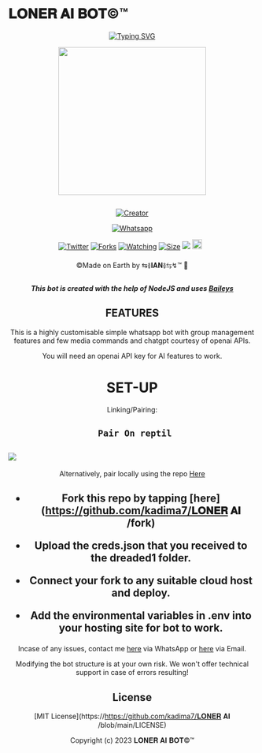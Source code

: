 # 𝐋𝐎𝐍𝐄𝐑 𝐀𝐈 𝐁𝐎𝐓©️™️
<div align="center">
<a href="https://git.io/typing-svg"><img src="https://readme-typing-svg.demolab.com?font=Black+Ops+One&size=50&pause=1000&color=1BAFBAFF&center=true&width=910&height=100&lines=LONG LIVE+𝐋𝐎𝐍𝐄𝐑 𝐀𝐈 𝐁𝐎𝐓©️;MULTI+DEVICE+WHATSAPP+BOT;CREATED+BY+⇆࿅𝐈𝐀𝐍࿅⇆↯;PUBLIC+RELESED; ...;𝐋𝐎𝐍𝐄𝐑 𝐀𝐈 ." alt="Typing SVG" /></a>
  </p>
  
<p align="center">
<img src="https://" width="300" height="300"/>
</p>
<p align="center">
  <a href="#"><img src="http://readme-typing-svg.herokuapp.com?color=d1fa02&center=true&vCenter=true&multiline=false&lines=𝐋𝐎𝐍𝐄𝐑 𝐀𝐈 𝐁𝐎𝐓+WHATSAPP+BOT" alt="">
</p>
<p align="center">
<a href="#"><img title="Creator" src="https://img.shields.io/badge/Creator-⇆࿅𝐈𝐀𝐍࿅⇆↯-blue.svg?style=for-the-badge&logo=github"></a>
</p>
<p align="center">
<a href="'https://wa.me/254793971348+⇆࿅𝐈𝐀𝐍࿅⇆↯+uko+na+update+yoyote+ya+loner+Bot+Mkuu+👽'"><img title="Whatsapp" src="'https://wa.me/254793971348+⇆࿅𝐈𝐀𝐍࿅⇆↯+uko+na+update+ya+loner+Bot+Mkuu+👽'?color=green&style=flat-square"></a>
  
<a href="https://wa.me/254793971348+⇆࿅𝐈𝐀𝐍࿅⇆↯"><img title="Twitter" src="https://https://x.com/popular_lo60317??color=black&style=flat-square"></a>
<a href="https://github.com/kadima7/𝐋𝐎𝐍𝐄𝐑 𝐀𝐈 𝐁𝐎𝐓/network/members"><img title="Forks" src="https://img.shields.io/github/fork/kadima7/𝐋𝐎𝐍𝐄𝐑 𝐀𝐈 𝐁𝐎𝐓?color=green&style=flat-square"></a>
<a href="https://github.com/owlai01/𝐋𝐎𝐍𝐄𝐑 𝐀𝐈 𝐁𝐎𝐓/watchers"><img title="Watching" src="https://img.shields.io/github/watchers/kadima7/𝐋𝐎𝐍𝐄𝐑 𝐀𝐈 𝐁𝐎𝐓?label=Watchers&color=red&style=flat-square"></a>
<a href="https://github.com/kadima7/𝐋𝐎𝐍𝐄𝐑 𝐀𝐈 𝐁𝐎𝐓/"><img title="Size" src="https://img.shields.io/github/repo-size/AlipBot/Api-Alpis?style=flat-square&color=darkred"></a>
<a href="https://hits.seeyoufarm.com"><img src="https://hits.seeyoufarm.com/api/count/incr/badge.svg?url=https://github.com/owlai01/Owl-Ai/%2Fhit-counter&count_bg=%2379C83D&title_bg=%23555555&icon=probot.svg&icon_color=%2304FF00&title=hits&edge_flat=false"/></a>
<a href="https://github.com/owlai01/𝐋𝐎𝐍𝐄𝐑 𝐀𝐈 𝐁𝐎𝐓/graphs/commit-activity"><img height="20" src="https://img.shields.io/badge/Maintained-No-red.svg"></a>&nbsp;&nbsp;
</p>


©️Made on Earth by ⇆࿅𝐈𝐀𝐍࿅⇆↯™️ 🦄


***This bot is created with the help of NodeJS and uses [Baileys](https://github.com/adiwajshing/Baileys)***

## FEATURES
This is a highly customisable simple whatsapp bot with group management features and few media commands and chatgpt courtesy of openai APIs.

You will need an openai API key for AI features to work.

# SET-UP

Linking/Pairing:


## ` Pair On reptil`
<h2 align="left">  <a href="https://replit.com/@⇆࿅𝐈𝐀𝐍࿅⇆↯/𝐋𝐎𝐍𝐄𝐑 𝐀𝐈-Pairing-v6"><img src="https://repl.it/badge/github/quiec/whatsasena" />
</a>
</h2>

Alternatively, pair locally using the repo [Here](https://github.com/Fortunatusmokaya/DREADED-PAIRING)

    
<h2 align="center">   



    
<h2 align="center">   

- Fork this repo by tapping  [here](https://github.com/kadima7/𝐋𝐎𝐍𝐄𝐑 𝐀𝐈 /fork)


- Upload the creds.json that you received to the dreaded1 folder.

- Connect your fork to any suitable cloud host and deploy.

- Add the environmental variables in .env into your hosting site for bot to work.
</h2>
 
     

    
 



Incase of any issues, contact me  [here](https://wa.me/+254793971348) via WhatsApp or [here](iantrevy@gmail.com) via Email.

Modifying the bot structure is at your own risk. We won't offer technical support in case of errors resulting!


## License

[MIT License](https://https://github.com/kadima7/𝐋𝐎𝐍𝐄𝐑 𝐀𝐈 /blob/main/LICENSE)

Copyright (c) 2023 𝐋𝐎𝐍𝐄𝐑 𝐀𝐈 𝐁𝐎𝐓©️™️

